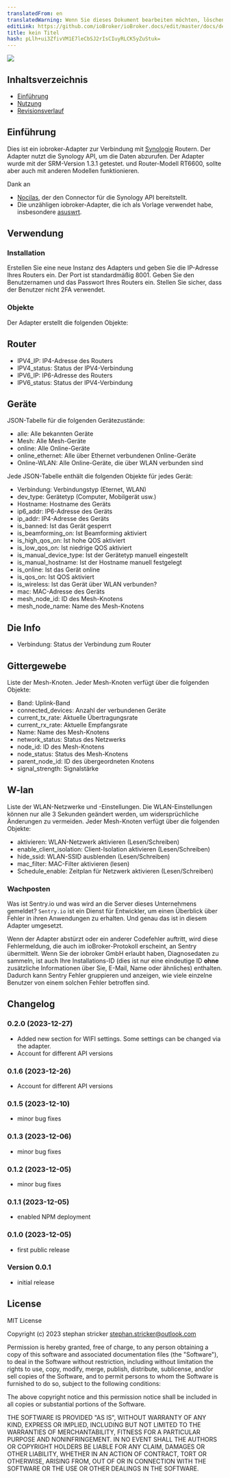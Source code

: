 ```yaml
---
translatedFrom: en
translatedWarning: Wenn Sie dieses Dokument bearbeiten möchten, löschen Sie bitte das Feld "translationsFrom". Andernfalls wird dieses Dokument automatisch erneut übersetzt
editLink: https://github.com/ioBroker/ioBroker.docs/edit/master/docs/de/adapterref/iobroker.srm/README.md
title: kein Titel
hash: pLlh+ui3ZfivVM1E7leCbSJ2rIsCIuyRLCK5yZuStuk=
---
```

![](../../../en/adapterref/iobroker.srm/admin/synology.png)

## Inhaltsverzeichnis
- [Einführung](#Einführung)
- [Nutzung](#Nutzung)
- [Revisionsverlauf](#Revision-History)

<a name="Introduction"></a>

## Einführung
Dies ist ein iobroker-Adapter zur Verbindung mit [Synologie](https://www.synology.com/) Routern. Der Adapter nutzt die Synology API, um die Daten abzurufen. Der Adapter wurde mit der SRM-Version 1.3.1 getestet. und Router-Modell RT6600, sollte aber auch mit anderen Modellen funktionieren.

Dank an

* [Nocilas](https://github.com/nioc), der den Connector für die Synology API bereitstellt.
* Die unzähligen iobroker-Adapter, die ich als Vorlage verwendet habe, insbesondere [asuswrt](https://github.com/mcdhrts/ioBroker.asuswrt).

<a name="Requirements"></a>

## Verwendung
### Installation
Erstellen Sie eine neue Instanz des Adapters und geben Sie die IP-Adresse Ihres Routers ein. Der Port ist standardmäßig 8001. Geben Sie den Benutzernamen und das Passwort Ihres Routers ein. Stellen Sie sicher, dass der Benutzer nicht 2FA verwendet.

### Objekte
Der Adapter erstellt die folgenden Objekte:

## Router
* IPV4_IP: IP4-Adresse des Routers
* IPV4_status: Status der IPV4-Verbindung
* IPV6_IP: IP6-Adresse des Routers
* IPV6_status: Status der IPV4-Verbindung

## Geräte
JSON-Tabelle für die folgenden Gerätezustände:

* alle: Alle bekannten Geräte
* Mesh: Alle Mesh-Geräte
* online: Alle Online-Geräte
* online_ethernet: Alle über Ethernet verbundenen Online-Geräte
* Online-WLAN: Alle Online-Geräte, die über WLAN verbunden sind

Jede JSON-Tabelle enthält die folgenden Objekte für jedes Gerät:

* Verbindung: Verbindungstyp (Eternet, WLAN)
* dev_type: Gerätetyp (Computer, Mobilgerät usw.)
* Hostname: Hostname des Geräts
* ip6_addr: IP6-Adresse des Geräts
* ip_addr: IP4-Adresse des Geräts
* is_banned: Ist das Gerät gesperrt
* is_beamforming_on: Ist Beamforming aktiviert
* is_high_qos_on: Ist hohe QOS aktiviert
* is_low_qos_on: Ist niedrige QOS aktiviert
* is_manual_device_type: Ist der Gerätetyp manuell eingestellt
* is_manual_hostname: Ist der Hostname manuell festgelegt
* is_online: Ist das Gerät online
* is_qos_on: Ist QOS aktiviert
* is_wireless: Ist das Gerät über WLAN verbunden?
* mac: MAC-Adresse des Geräts
* mesh_node_id: ID des Mesh-Knotens
* mesh_node_name: Name des Mesh-Knotens

## Die Info
* Verbindung: Status der Verbindung zum Router

## Gittergewebe
Liste der Mesh-Knoten. Jeder Mesh-Knoten verfügt über die folgenden Objekte:

* Band: Uplink-Band
* connected_devices: Anzahl der verbundenen Geräte
* current_tx_rate: Aktuelle Übertragungsrate
* current_rx_rate: Aktuelle Empfangsrate
* Name: Name des Mesh-Knotens
* network_status: Status des Netzwerks
* node_id: ID des Mesh-Knotens
* node_status: Status des Mesh-Knotens
* parent_node_id: ID des übergeordneten Knotens
* signal_strength: Signalstärke

## W-lan
Liste der WLAN-Netzwerke und -Einstellungen. Die WLAN-Einstellungen können nur alle 3 Sekunden geändert werden, um widersprüchliche Änderungen zu vermeiden. Jeder Mesh-Knoten verfügt über die folgenden Objekte:

* aktivieren: WLAN-Netzwerk aktivieren (Lesen/Schreiben)
* enable_client_isolation: Client-Isolation aktivieren (Lesen/Schreiben)
* hide_ssid: WLAN-SSID ausblenden (Lesen/Schreiben)
* mac_filter: MAC-Filter aktivieren (lesen)
* Schedule_enable: Zeitplan für Netzwerk aktivieren (Lesen/Schreiben)

### Wachposten
Was ist Sentry.io und was wird an die Server dieses Unternehmens gemeldet? `Sentry.io` ist ein Dienst für Entwickler, um einen Überblick über Fehler in ihren Anwendungen zu erhalten. Und genau das ist in diesem Adapter umgesetzt.

Wenn der Adapter abstürzt oder ein anderer Codefehler auftritt, wird diese Fehlermeldung, die auch im ioBroker-Protokoll erscheint, an Sentry übermittelt. Wenn Sie der iobroker GmbH erlaubt haben, Diagnosedaten zu sammeln, ist auch Ihre Installations-ID (dies ist nur eine eindeutige ID **ohne** zusätzliche Informationen über Sie, E-Mail, Name oder ähnliches) enthalten. Dadurch kann Sentry Fehler gruppieren und anzeigen, wie viele einzelne Benutzer von einem solchen Fehler betroffen sind.

<a name="Revision-History"></a>

## Changelog
### 0.2.0 (2023-12-27)
- Added new section for WIFI settings. Some settings can be changed via the adapter.
- Account for different API versions

### 0.1.6 (2023-12-26)
- Account for different API versions

### 0.1.5 (2023-12-10)
- minor bug fixes

### 0.1.3 (2023-12-06)
- minor bug fixes

### 0.1.2 (2023-12-05)
- minor bug fixes

### 0.1.1 (2023-12-05)

- enabled NPM deployment

### 0.1.0 (2023-12-05)

- first public release

### Version 0.0.1

- initial release

## License
MIT License

Copyright (c) 2023 stephan stricker <stephan.stricker@outlook.com>

Permission is hereby granted, free of charge, to any person obtaining a copy
of this software and associated documentation files (the "Software"), to deal
in the Software without restriction, including without limitation the rights
to use, copy, modify, merge, publish, distribute, sublicense, and/or sell
copies of the Software, and to permit persons to whom the Software is
furnished to do so, subject to the following conditions:

The above copyright notice and this permission notice shall be included in all
copies or substantial portions of the Software.

THE SOFTWARE IS PROVIDED "AS IS", WITHOUT WARRANTY OF ANY KIND, EXPRESS OR
IMPLIED, INCLUDING BUT NOT LIMITED TO THE WARRANTIES OF MERCHANTABILITY,
FITNESS FOR A PARTICULAR PURPOSE AND NONINFRINGEMENT. IN NO EVENT SHALL THE
AUTHORS OR COPYRIGHT HOLDERS BE LIABLE FOR ANY CLAIM, DAMAGES OR OTHER
LIABILITY, WHETHER IN AN ACTION OF CONTRACT, TORT OR OTHERWISE, ARISING FROM,
OUT OF OR IN CONNECTION WITH THE SOFTWARE OR THE USE OR OTHER DEALINGS IN THE
SOFTWARE.